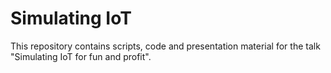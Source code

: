 # Simulating IoT

This repository contains scripts, code and presentation material for the
talk "Simulating IoT for fun and profit".
